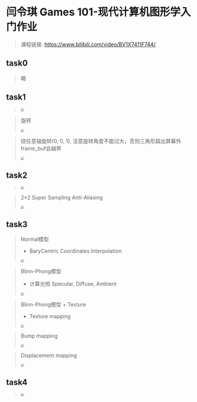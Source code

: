 # 闫令琪 Games 101-现代计算机图形学入门作业

> 课程链接: https://www.bilibili.com/video/BV1X7411F744/

## task0

> 略

## task1

> <img src="https://raw.githubusercontent.com/lxcug/imgs/main/imgs20230111203341.png" style="zoom:50%;" />



> 旋转
>
> <img src="https://raw.githubusercontent.com/lxcug/imgs/main/imgs20230111203413.png" style="zoom:50%;" />



> 绕任意轴旋转(0, 0, 1), 注意旋转角度不能过大，否则三角形超出屏幕外frame_buf会越界
>
> <img src="https://raw.githubusercontent.com/lxcug/imgs/main/imgs20230111204927.png" style="zoom:50%;" />

## task2

> <img src="https://raw.githubusercontent.com/lxcug/imgs/main/imgs20230111205844.png" style="zoom:50%;" />



> 2*2 Super Sampling Anti-Aliasing
>
> <img src="https://raw.githubusercontent.com/lxcug/imgs/main/imgs20230111205926.png" style="zoom:50%;" />

## task3

> Normal模型
>
> * BaryCentric Coordinates Interpolation
>
> <img src="https://raw.githubusercontent.com/lxcug/imgs/main/imgs20230112233546.png" style="zoom:50%;" />



> Blinn-Phong模型
>
> * 计算光照 Specular, Diffuse, Ambient
>
> <img src="https://raw.githubusercontent.com/lxcug/imgs/main/imgs20230113001843.png" style="zoom:50%;" />



> Blinn-Phong模型 + Texture
>
> * Texture mapping
>
> <img src="https://raw.githubusercontent.com/lxcug/imgs/main/imgs20230113001747.png" style="zoom:50%;" />



> Bump mapping
>
> <img src="https://raw.githubusercontent.com/lxcug/imgs/main/imgs20230113010015.png" style="zoom:50%;" />



> Displacement mapping
>
> <img src="https://raw.githubusercontent.com/lxcug/imgs/main/imgs20230113005708.png" style="zoom:50%;" />

## task4

> 
>
> <img src="https://raw.githubusercontent.com/lxcug/imgs/main/imgs20230128143723.png" style="zoom:50%;" />

